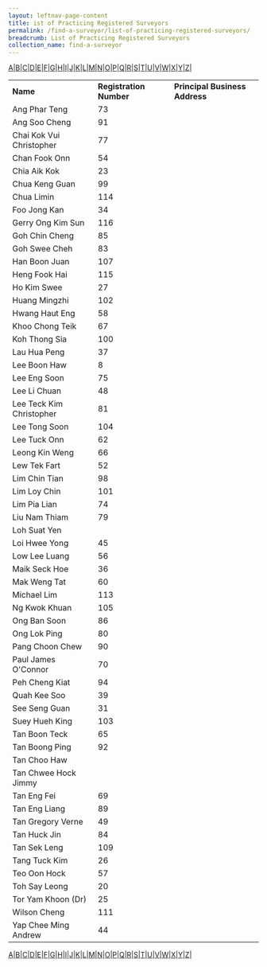 ```yaml
---
layout: leftnav-page-content
title: ist of Practicing Registered Surveyors
permalink: /find-a-surveyor/list-of-practicing-registered-surveyors/
breadcrumb: List of Practicing Registered Surveyors
collection_name: find-a-surveyor
---
```



<a href="#A">A</a>|<a href="#B">B</a>|<a href="#C">C</a>|<a href="#D">D</a>|<a href="#E">E</a>|<a href="#F">F</a>|<a href="#G">G</a>|<a href="#H">H</a>|<a href="#I">I</a>|<a href="#J">J</a>|<a href="#K">K</a>|<a href="#L">L</a>|<a href="#M">M</a>|<a href="#N">N</a>|<a href="#O">O</a>|<a href="#P">P</a>|<a href="#Q">Q</a>|<a href="#R">R</a>|<a href="#S">S</a>|<a href="#T">T</a>|<a href="#U">U</a>|<a href="#V">V</a>|<a href="#W">W</a>|<a href="#X">X</a>|<a href="#Y">Y</a>|<a href="#Z">Z</a>|<br>

<table>
  <tr>
    <td><b>Name</b></td>
    <td><b>Registration Number</b></td>
    <td><b>Principal Business Address</b></td>
  </tr>
  <tr>
    <td name="#">Ang Phar Teng</td>
    <td>73</td>
    <td></td>
  </tr>
  <tr>
    <td name="#">Ang Soo Cheng</td>
    <td>91</td>
    <td></td>
  </tr>
  <tr>
    <td name="#">Chai Kok Vui Christopher</td>
    <td>77</td>
    <td></td>
  </tr>
  <tr>
    <td name="#">Chan Fook Onn</td>
    <td>54</td>
    <td></td>
  </tr>
  <tr>
    <td name="#">Chia Aik Kok</td>
    <td>23</td>
    <td></td>
  </tr>
  <tr>
    <td name="#">Chua Keng Guan</td>
    <td>99</td>
    <td></td>
  </tr>
  <tr>
    <td name="#">Chua Limin</td>
    <td>114</td>
    <td></td>
  </tr>
  <tr>
    <td name="#">Foo Jong Kan</td>
    <td>34</td>
    <td></td>
  </tr>
  <tr>
    <td name="#">Gerry Ong Kim Sun</td>
    <td>116</td>
    <td></td>
  </tr>
  <tr>
    <td name="#">Goh Chin Cheng</td>
    <td>85</td>
    <td></td>
  </tr>
    <tr>
    <td name="#">Goh Swee Cheh</td>
    <td>83</td>
    <td></td>
  </tr>
  <tr>
    <td name="#">Han Boon Juan</td>
    <td>107</td>
    <td></td>
  </tr>
  <tr>
    <td name="#">Heng Fook Hai</td>
    <td>115</td>
    <td></td>
  </tr>
  <tr>
    <td name="#">Ho Kim Swee</td>
    <td>27</td>
    <td></td>
  </tr>
  <tr>
    <td name="#">Huang Mingzhi</td>
    <td>102</td>
    <td></td>
  </tr>
  <tr>
    <td name="#">Hwang Haut Eng</td>
    <td>58</td>
    <td></td>
  </tr>
  <tr>
    <td name="#">Khoo Chong Teik</td>
    <td>67</td>
    <td></td>
  </tr>
  <tr>
    <td name="#">Koh Thong Sia</td>
    <td>100</td>
    <td></td>
  </tr>
  <tr>
    <td name="#">Lau Hua Peng</td>
    <td>37</td>
    <td></td>
  </tr>
  <tr>
    <td name="#">Lee Boon Haw</td>
    <td>8</td>
    <td></td>
  </tr>
    <tr>
    <td name="#">Lee Eng Soon</td>
    <td>75</td>
    <td></td>
  </tr>
  <tr>
    <td name="#">Lee Li Chuan</td>
    <td>48</td>
    <td></td>
  </tr>
  <tr>
    <td name="#">Lee Teck Kim Christopher</td>
    <td>81</td>
    <td></td>
  </tr>
  <tr>
    <td name="#">Lee Tong Soon</td>
    <td>104</td>
    <td></td>
  </tr>
  <tr>
    <td name="#">Lee Tuck Onn</td>
    <td>62</td>
    <td></td>
  </tr>
  <tr>
    <td name="#">Leong Kin Weng</td>
    <td>66</td>
    <td></td>
  </tr>
  <tr>
    <td name="#">Lew Tek Fart</td>
    <td>52</td>
    <td></td>
  </tr>
  <tr>
    <td name="#">Lim Chin Tian</td>
    <td>98</td>
    <td></td>
  </tr>
  <tr>
    <td name="#">Lim Loy Chin</td>
    <td>101</td>
    <td></td>
  </tr>
  <tr>
    <td name="#">Lim Pia Lian</td>
    <td>74</td>
    <td></td>
  </tr>
    <tr>
    <td name="#">Liu Nam Thiam</td>
    <td>79</td>
    <td></td>
  </tr>
  <tr>
    <td name="#">Loh Suat Yen</td>
    <td></td>
    <td></td>
  </tr>
  <tr>
    <td name="#">Loi Hwee Yong</td>
    <td>45</td>
    <td></td>
  </tr>
  <tr>
    <td name="#">Low Lee Luang</td>
    <td>56</td>
    <td></td>
  </tr>
  <tr>
    <td name="#">Maik Seck Hoe</td>
    <td>36</td>
    <td></td>
  </tr>
  <tr>
    <td name="#">Mak Weng Tat</td>
    <td>60</td>
    <td></td>
  </tr>
  <tr>
    <td name="#">Michael Lim</td>
    <td>113</td>
    <td></td>
  </tr>
  <tr>
    <td name="#">Ng Kwok Khuan</td>
    <td>105</td>
    <td></td>
  </tr>
  <tr>
    <td name="#">Ong Ban Soon</td>
    <td>86</td>
    <td></td>
  </tr>
  <tr>
    <td name="#">Ong Lok Ping</td>
    <td>80</td>
    <td></td>
  </tr>
    <tr>
    <td name="#">Pang Choon Chew</td>
    <td>90</td>
    <td></td>
  </tr>
  <tr>
    <td name="#">Paul James O'Connor</td>
    <td>70</td>
    <td></td>
  </tr>
  <tr>
    <td name="#">Peh Cheng Kiat</td>
    <td>94</td>
    <td></td>
  </tr>
  <tr>
    <td name="#">Quah Kee Soo</td>
    <td>39</td>
    <td></td>
  </tr>
  <tr>
    <td name="#">See Seng Guan</td>
    <td>31</td>
    <td></td>
  </tr>
  <tr>
    <td name="#">Suey Hueh King</td>
    <td>103</td>
    <td></td>
  </tr>
  <tr>
    <td name="#">Tan Boon Teck</td>
    <td>65</td>
    <td></td>
  </tr>
  <tr>
    <td name="#">Tan Boong Ping</td>
    <td>92</td>
    <td></td>
  </tr>
  <tr>
    <td name="#">Tan Choo Haw</td>
    <td></td>
    <td></td>
  </tr>
  <tr>
    <td name="#">Tan Chwee Hock Jimmy</td>
    <td></td>
    <td></td>
  </tr>
    <tr>
    <td name="#">Tan Eng Fei</td>
    <td>69</td>
    <td></td>
  </tr>
  <tr>
    <td name="#">Tan Eng Liang</td>
    <td>89</td>
    <td></td>
  </tr>
  <tr>
    <td name="#">Tan Gregory Verne</td>
    <td>49</td>
    <td></td>
  </tr>
  <tr>
    <td name="#">Tan Huck Jin</td>
    <td>84</td>
    <td></td>
  </tr>
  <tr>
    <td name="#">Tan Sek Leng</td>
    <td>109</td>
    <td></td>
  </tr>
  <tr>
    <td name="#">Tang Tuck Kim</td>
    <td>26</td>
    <td></td>
  </tr>
  <tr>
    <td name="#">Teo Oon Hock</td>
    <td>57</td>
    <td></td>
  </tr>
  <tr>
    <td name="#">Toh Say Leong</td>
    <td>20</td>
    <td></td>
  </tr>
  <tr>
    <td name="#">Tor Yam Khoon (Dr)</td>
    <td>25</td>
    <td></td>
  </tr>
  <tr>
    <td name="#">Wilson Cheng</td>
    <td>111</td>
    <td></td>
  </tr>
  <tr>
    <td name="#">Yap Chee Ming Andrew</td>
    <td>44</td>
    <td></td>
  </tr>
</table>

<a href="#A">A</a>|<a href="#B">B</a>|<a href="#C">C</a>|<a href="#D">D</a>|<a href="#E">E</a>|<a href="#F">F</a>|<a href="#G">G</a>|<a href="#H">H</a>|<a href="#I">I</a>|<a href="#J">J</a>|<a href="#K">K</a>|<a href="#L">L</a>|<a href="#M">M</a>|<a href="#N">N</a>|<a href="#O">O</a>|<a href="#P">P</a>|<a href="#Q">Q</a>|<a href="#R">R</a>|<a href="#S">S</a>|<a href="#T">T</a>|<a href="#U">U</a>|<a href="#V">V</a>|<a href="#W">W</a>|<a href="#X">X</a>|<a href="#Y">Y</a>|<a href="#Z">Z</a>|<br>
